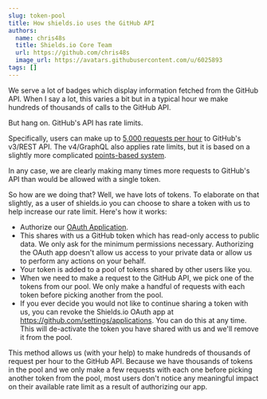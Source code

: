 ```yaml
---
slug: token-pool
title: How shields.io uses the GitHub API
authors:
  name: chris48s
  title: Shields.io Core Team
  url: https://github.com/chris48s
  image_url: https://avatars.githubusercontent.com/u/6025893
tags: []
---
```


We serve a lot of badges which display information fetched from the GitHub API. When I say a lot, this varies a bit but in a typical hour we make hundreds of thousands of calls to the GitHub API.

But hang on. GitHub's API has rate limits.

Specifically, users can make up to [5,000 requests per hour](https://docs.github.com/en/rest/using-the-rest-api/rate-limits-for-the-rest-api?apiVersion=2022-11-28#primary-rate-limit-for-authenticated-users) to GitHub's v3/REST API. The v4/GraphQL also applies rate limits, but it is based on a slightly more complicated [points-based system](https://docs.github.com/en/graphql/overview/rate-limits-and-node-limits-for-the-graphql-api#primary-rate-limit).

In any case, we are clearly making many times more requests to GitHub's API than would be allowed with a single token.

So how are we doing that? Well, we have lots of tokens. To elaborate on that slightly, as a user of shields.io you can choose to share a token with us to help increase our rate limit. Here's how it works:

- Authorize our [OAuth Application](https://img.shields.io/github-auth).
- This shares with us a GitHub token which has read-only access to public data. We only ask for the minimum permissions necessary. Authorizing the OAuth app doesn't allow us access to your private data or allow us to perform any actions on your behalf.
- Your token is added to a pool of tokens shared by other users like you.
- When we need to make a request to the GitHub API, we pick one of the tokens from our pool. We only make a handful of requests with each token before picking another from the pool.
- If you ever decide you would not like to continue sharing a token with us, you can revoke the Shields.io OAuth app at https://github.com/settings/applications. You can do this at any time. This will de-activate the token you have shared with us and we'll remove it from the pool.

This method allows us (with your help) to make hundreds of thousands of request per hour to the GitHub API. Because we have thousands of tokens in the pool and we only make a few requests with each one before picking another token from the pool, most users don't notice any meaningful impact on their available rate limit as a result of authorizing our app.
